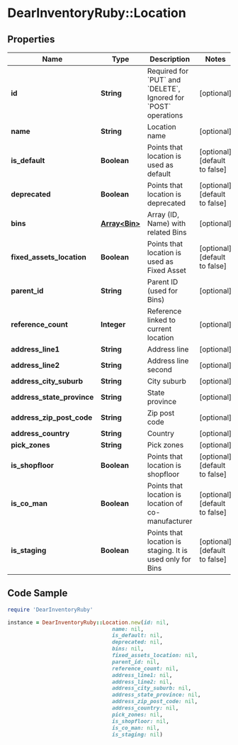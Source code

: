 # DearInventoryRuby::Location

## Properties

Name | Type | Description | Notes
------------ | ------------- | ------------- | -------------
**id** | **String** | Required for &#x60;PUT&#x60; and &#x60;DELETE&#x60;, Ignored for &#x60;POST&#x60; operations | [optional]
**name** | **String** | Location name | [optional]
**is_default** | **Boolean** | Points that location is used as default | [optional] [default to false]
**deprecated** | **Boolean** | Points that location is deprecated | [optional] [default to false]
**bins** | [**Array&lt;Bin&gt;**](Bin.md) | Array (ID, Name) with related Bins | [optional]
**fixed_assets_location** | **Boolean** | Points that location is used as Fixed Asset | [optional] [default to false]
**parent_id** | **String** | Parent ID (used for Bins) | [optional]
**reference_count** | **Integer** | Reference linked to current location | [optional]
**address_line1** | **String** | Address line | [optional]
**address_line2** | **String** | Address line second | [optional]
**address_city_suburb** | **String** | City suburb | [optional]
**address_state_province** | **String** | State province | [optional]
**address_zip_post_code** | **String** | Zip post code | [optional]
**address_country** | **String** | Country | [optional]
**pick_zones** | **String** | Pick zones | [optional]
**is_shopfloor** | **Boolean** | Points that location is shopfloor | [optional] [default to false]
**is_co_man** | **Boolean** | Points that location is location of co-manufacturer | [optional] [default to false]
**is_staging** | **Boolean** | Points that location is staging. It is used only for Bins | [optional] [default to false]

## Code Sample

```ruby
require 'DearInventoryRuby'

instance = DearInventoryRuby::Location.new(id: nil,
                                 name: nil,
                                 is_default: nil,
                                 deprecated: nil,
                                 bins: nil,
                                 fixed_assets_location: nil,
                                 parent_id: nil,
                                 reference_count: nil,
                                 address_line1: nil,
                                 address_line2: nil,
                                 address_city_suburb: nil,
                                 address_state_province: nil,
                                 address_zip_post_code: nil,
                                 address_country: nil,
                                 pick_zones: nil,
                                 is_shopfloor: nil,
                                 is_co_man: nil,
                                 is_staging: nil)
```


